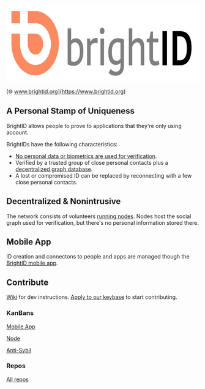 <img height="200px" src="images/brightid%20final-01.svg"/>

[🌐 www.brightid.org](https://www.brightid.org)

## A Personal Stamp of Uniqueness

BrightID allows people to prove to applications that they're only using account.

BrightIDs have the following characteristics:
* [No personal data or biometrics are used for verification](https://www.brightid.org/faq).
* Verified by a trusted group of close personal contacts plus a [decentralized graph database](#decentralized--nonintrusive).
* A lost or compromised ID can be replaced by reconnecting with a few close personal contacts.

## Decentralized & Nonintrusive

The network consists of volunteers [running nodes](https://github.com/BrightID/BrightID-Node). Nodes host the social graph used for verification, but there's no personal information stored there.

## Mobile App

ID creation and connectons to people and apps are managed though the [BrightID mobile app](https://github.com/BrightID/BrightID/wiki/BrightID---Full-Mobile-Spec).

## Contribute

[Wiki](https://github.com/BrightID/BrightID/wiki) for dev instructions. [Apply to our keybase](https://keybase.io/team/brightid) to start contributing.

### KanBans
[Mobile App](https://github.com/BrightID/BrightID/projects/4)

[Node](https://github.com/BrightID/BrightID-Node/projects/2)

[Anti-Sybil](https://github.com/BrightID/BrightID-Node/projects/3)

### Repos
[All repos](https://github.com/BrightID)
